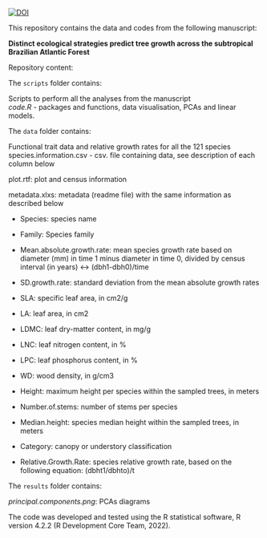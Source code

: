 [![DOI](https://zenodo.org/badge/DOI/10.5281/zenodo.13945150.svg)](https://doi.org/10.5281/zenodo.13945150)

This repository contains the data and codes from the following manuscript:

**Distinct ecological strategies predict tree growth across the subtropical Brazilian Atlantic Forest**

Repository content:

The `scripts` folder contains:

Scripts to perform all the analyses from the manuscript\
*code.R* - packages and functions, data visualisation, PCAs and linear models.

The `data` folder contains:

Functional trait data and relative growth rates for all the 121 species\
species.information.csv - csv. file containing data, see description of each column below

plot.rtf: plot and census information

metadata.xlxs: metadata (readme file) with the same information as described below

-   Species: species name

-   Family: Species family

-   Mean.absolute.growth.rate: mean species growth rate based on diameter (mm) in time 1 minus diameter in time 0, divided by census interval (in years) \<-\> (dbh1-dbh0)/time

-   SD.growth.rate: standard deviation from the mean absolute growth rates

-   SLA: specific leaf area, in cm2/g

-   LA: leaf area, in cm2

-   LDMC: leaf dry-matter content, in mg/g

-   LNC: leaf nitrogen content, in %

-   LPC: leaf phosphorus content, in %

-   WD: wood density, in g/cm3

-   Height: maximum height per species within the sampled trees, in meters

-   Number.of.stems: number of stems per species

-   Median.height: species median height within the sampled trees, in meters

-   Category: canopy or understory classification

-   Relative.Growth.Rate: species relative growth rate, based on the following equation: (dbht1/dbhto)/t

The `results` folder contains:

*principal.components.png*: PCAs diagrams

The code was developed and tested using the R statistical software, R version 4.2.2 (R Development Core Team, 2022).
